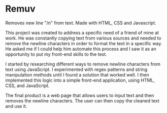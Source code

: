 # Remuv
Removes new line "/n" from text. 
Made with HTML, CSS and Javascript.

This project was created to address a specific need of a friend of mine at work. He was constantly copying text from various sources and needed to remove the newline characters in order to format the text in a specific way. He asked me if I could help him automate this process and I saw it as an opportunity to put my front-end skills to the test.

I started by researching different ways to remove newline characters from text using JavaScript. I experimented with regex patterns and string manipulation methods until I found a solution that worked well. I then implemented this logic into a simple front-end application, using HTML, CSS, and JavaScript.

The final product is a web page that allows users to input text and then removes the newline characters. The user can then copy the cleaned text and use it.
